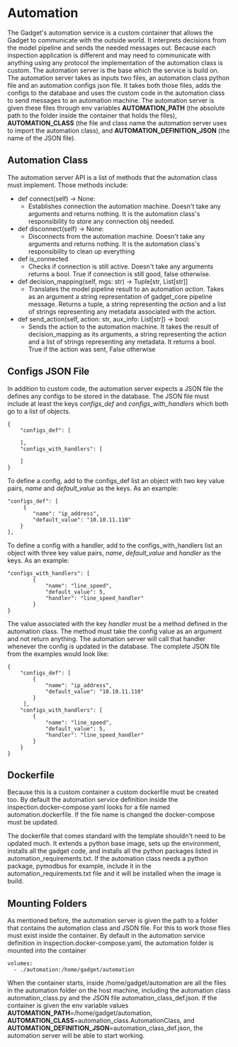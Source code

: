 # Automation

The Gadget's automation service is a custom container that allows the Gadget to communicate with the outside world. It interprets decisions from the model pipeline and sends the needed messages out. Because each inspection application is different and may need to communicate with anything using any protocol the implementation of the automation class is custom. The automation server is the base which the service is build on. The automation server takes as inputs two files, an automation class python file and an automation configs json file. It takes both those files, adds the configs to the database and uses the custom code in the automation class to send messages to an automation machine. The automation server is given these files through env variables **AUTOMATION_PATH** (the absolute path to the folder inside the container that holds the files), **AUTOMATION_CLASS** (the file and class name the automation server uses to import the automation class), and **AUTOMATION_DEFINITION_JSON** (the name of the JSON file).

## Automation Class

The automation server API is a list of methods that the automation class must implement. Those methods include:

- def connect(self) -> None:
  - Establishes connection the automation machine. Doesn't take any arguments and returns nothing. It is the automation class's responsibility to store any connection obj needed.
- def disconnect(self) -> None:
  - Disconnects from the automation machine. Doesn't take any arguments and returns nothing. It is the automation class's responsibility to clean up everything
- def is_connected
  - Checks if connection is still active. Doesn't take any arguments returns a bool. True if connection is still good, false otherwise.
- def decision_mapping(self, mgs: str) -> Tuple[str, List[str]]
  - Translates the model pipeline result to an automation *action*. Takes as an argument a string representation of gadget_core pipeline message. Returns a tuple, a string representing the *action* and a list of strings representing any metadata associated with the action.
- def send_action(self, action: str, aux_info: List[str]) -> bool:
  - Sends the action to the automation machine. It takes the result of decision_mapping as its arguments, a string representing the action and a list of strings representing any metadata. It returns a bool. True if the action was sent, False otherwise

## Configs JSON File

In addition to custom code, the automation server expects a JSON file the defines any configs to be stored in the database. The JSON file must include at least the keys *configs_def* and *configs_with_handlers* which both go to a list of objects.

    {
        "configs_def": [
        
        ],
        "configs_with_handlers": [
        
        ]
    }

To define a config, add to the configs_def list an object with two key value pairs, *name* and *default_value* as the keys. As an example:

    "configs_def": [
         {
            "name": "ip_address",
            "default_value": "10.10.11.110"
        }
    ],

To define a config with a handler, add to the configs_with_handlers list an object with three key value pairs, *name*, *default_value* and *handler* as the keys. As an example:

    "configs_with_handlers": [
            {
                "name": "line_speed",
                "default_value": 5,
                "handler": "line_speed_handler"
            }
    }

The value associated with the key *handler* must be a method defined in the automation class. The method must take the config value as an argument and not return anything. The automation server will call that handler whenever the config is updated in the database. The complete JSON file from the examples would look like:

    {
        "configs_def": [
            {   
                "name": "ip_address",
                "default_value": "10.10.11.110"
            }
         ],
        "configs_with_handlers": [
            {
                "name": "line_speed",
                "default_value": 5,
                "handler": "line_speed_handler"
            }
        }
    }

## Dockerfile

Because this is a custom container a custom dockerfile must be created too. By default the automation service definition inside the inspection.docker-compose.yaml looks for a file named automation.dockerfile. If the file name is changed the docker-compose must be updated.

The dockerfile that comes standard with the template shouldn't need to be updated much. It extends a python base image, sets up the environment, installs all the gadget code, and installs all the python packages listed in automation_requirements.txt. If the automation class needs a python package, pymodbus for example, include it in the automation_requirements.txt file and it will be installed when the image is build.

## Mounting Folders

As mentioned before, the automation server is given the path to a folder that contains the automation class and JSON file. For this to work those files must exist inside the container. By default in the automation service definition in inspection.docker-compose.yaml, the automation folder is mounted into the container

    volumes:
      - ./automation:/home/gadget/automation

When the container starts, inside /home/gadget/automation are all the files in the automation folder on the host machine, including the automation class automation_class.py and the JSON file automation_class_def.json. If the container is given the env variable values **AUTOMATION_PATH**=/home/gadget/automation, **AUTOMATION_CLASS**=automation_class.AutomationClass, and **AUTOMATION_DEFINITION_JSON**=automation_class_def.json, the automation server will be able to start working.

